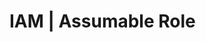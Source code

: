 # IAM | Assumable Role

<!-- BEGINNING OF PRE-COMMIT-TERRAFORM DOCS HOOK -->

<!-- END OF PRE-COMMIT-TERRAFORM DOCS HOOK -->
